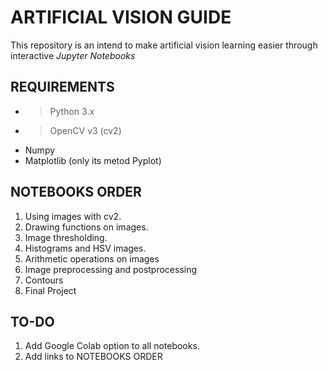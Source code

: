 # ARTIFICIAL VISION GUIDE

This repository is an intend to make artificial vision learning easier through interactive *Jupyter Notebooks*

## REQUIREMENTS

*	> Python 3.x
*	> OpenCV v3 (cv2)
*	Numpy
*	Matplotlib (only its metod Pyplot)


## NOTEBOOKS ORDER

1.	Using images with cv2.
2.	Drawing functions on images.
3.	Image thresholding.
4.	Histograms and HSV images.
5.	Arithmetic operations on images
6.  Image preprocessing and postprocessing
7.  Contours
8.  Final Project

## TO-DO
1.	Add Google Colab option to all notebooks.
2.	Add links to NOTEBOOKS ORDER
